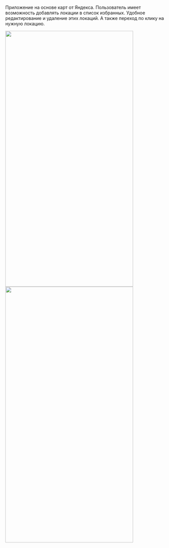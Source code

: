  Приложение на основе карт от Яндекса. Пользователь имеет возможность добавлять локации в список избранных. Удобное редактирование и удаление этих локаций. А также переход по клику на нужную локацию.

<img src="https://github.com/SLZNV-K/MapKitApp/assets/72995940/7e6037e8-a96b-4498-bd5d-45b47673572c" width="400" height="800" />
<img src="https://github.com/SLZNV-K/MapKitApp/assets/72995940/12bc0a19-088e-4143-ac39-fb2bb660a071" width="400" height="800" />
